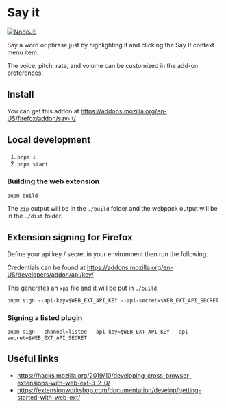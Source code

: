 # Say it

[![NodeJS](https://github.com/webdeveric/say-it-web-ext/actions/workflows/node.js.yml/badge.svg)](https://github.com/webdeveric/say-it-web-ext/actions/workflows/node.js.yml)

Say a word or phrase just by highlighting it and clicking the Say It context menu item.

The voice, pitch, rate, and volume can be customized in the add-on preferences.

## Install

You can get this addon at https://addons.mozilla.org/en-US/firefox/addon/say-it/

## Local development

1. `pnpm i`
1. `pnpm start`

### Building the web extension

```shell
pnpm build
```

The `zip` output will be in the `./build` folder and the webpack output will be in the `./dist` folder.

## Extension signing for Firefox

Define your api key / secret in your environment then run the following.

Credentials can be found at https://addons.mozilla.org/en-US/developers/addon/api/key/

This generates an `xpi` file and it will be put in `./build`.

```shell
pnpm sign --api-key=$WEB_EXT_API_KEY --api-secret=$WEB_EXT_API_SECRET
```

### Signing a listed plugin

```shell
pnpm sign --channel=listed --api-key=$WEB_EXT_API_KEY --api-secret=$WEB_EXT_API_SECRET
```

## Useful links

- https://hacks.mozilla.org/2019/10/developing-cross-browser-extensions-with-web-ext-3-2-0/
- https://extensionworkshop.com/documentation/develop/getting-started-with-web-ext/
